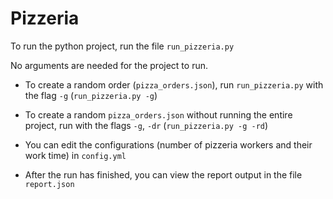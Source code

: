 # Pizzeria

To run the python project, run the file `run_pizzeria.py`

No arguments are needed for the project to run.


- To create a random order (`pizza_orders.json`), run `run_pizzeria.py` with the flag `-g` (`run_pizzeria.py -g`)

- To create a random `pizza_orders.json` without running the entire project, run with the flags `-g`, `-dr` (`run_pizzeria.py -g -rd`)

- You can edit the configurations (number of pizzeria workers and their work time) in `config.yml`

- After the run has finished, you can view the report output in the file `report.json`